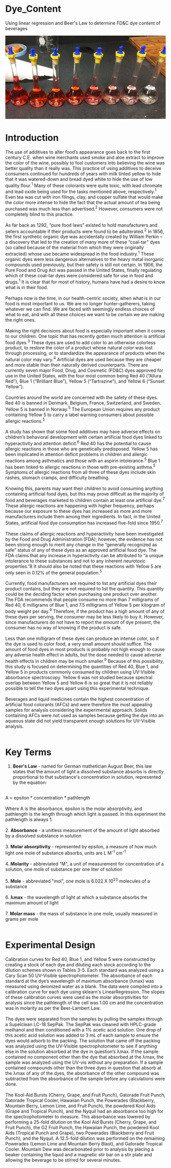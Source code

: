 # Dye_Content
 Using linear regression and Beer's Law to determine FD&C dye content of beverages

![Volumetric flasks containing Red 40 dye in a gradient of intensity](https://github.com/rhkhoo/Dye_Content/blob/main/Images/IMG_8376.JPG)

# Introduction

 The use of additives to alter food’s appearance goes back to the first century C.E. when wine merchants used smoke and aloe extract to improve the color of the wine, possibly to fool customers into believing the wine was better quality than it really was. This practice of using additives to deceive consumers continued for hundreds of years with milk tinted yellow to hide that it was watered-down and bread dyed white to hide the use of low quality flour.<sup>1</sup> Many of these colorants were quite toxic, with lead chromate and lead oxide being used for the tasks mentioned above, respectively.<sup>1</sup> Even tea was cut with iron filings, clay, and copper sulfate that would make the color more intense to hide the fact that the actual amount of tea being purchased was much less than advertised.<sup>2</sup> However, consumers were not completely blind to this practice. <br><br>
 As far back as 1292, “pure food laws” existed to hold manufacturers and sellers accountable if their products were found to be adulterated.<sup>2</sup> In 1856, the first synthetic organic dye was accidentally created by William Perkin – a discovery that led to the creation of many more of these “coal-tar” dyes (so called because of the material from which they were originally extracted) whose use became widespread in the food industry.<sup>1</sup> These organic dyes were less dangerous alternatives to the heavy metal inorganic compounds used previously, but their safety is still not certain. In 1906, the Pure Food and Drug Act was passed in the United States, finally regulating which of these coal-tar dyes were considered safe for use in food and drugs.<sup>1</sup> It is clear that for most of history, humans have had a desire to know what is in their food. <br><br>
 Perhaps now is the time, in our health-centric society, when what is in our food is most important to us. We are no longer hunter-gatherers, taking whatever we can find. We are faced with seemingly endless choices of what to eat, and with all these choices we want to be certain we are making the right ones. <br><br>
Making the right decisions about food is especially important when it comes to our children. One topic that has recently gotten much attention is artificial food dyes.<sup>3</sup> These dyes are used to add color to an otherwise colorless product, to restore the color of a product whose natural color was lost through processing, or to standardize the appearance of products when the natural color may vary.<sup>4</sup> Artificial dyes are used because they are cheaper and more stable than their naturally derived counterparts. There are currently seven major Food, Drug, and Cosmetic (FD&C) dyes approved for use in the United States, with the four most common being Red 40 (“Allura Red”), Blue 1 (“Brilliant Blue”), Yellow 5 (“Tartrazine”), and Yellow 6 (“Sunset Yellow”). <br><br>
 Countries around the world are concerned with the safety of these dyes. Red 40 is banned in Denmark, Belgium, France, Switzerland, and Sweden. Yellow 5 is banned in Norway.<sup>5</sup> The European Union requires any product containing Yellow 5 to carry a label warning consumers about possible allergic reactions.<sup>5</sup> <br><br>
 A study has shown that some food additives may have adverse effects on children’s behavioral development with certain artificial food dyes linked to hyperactivity and attention deficit.<sup>6</sup> Red 40 has the potential to cause allergic reactions in those who are genetically predisposed. Yellow 5 has been implicated in attention deficit problems in children and allergic reactions among asthmatics and those with an aspirin intolerance.<sup>5</sup> Blue 1 has been linked to allergic reactions in those with pre-existing asthma.<sup>5</sup> Symptoms of allergic reactions from all three of these dyes include skin rashes, stomach cramps, and difficulty breathing. <br><br>
 Knowing this, parents may want their children to avoid consuming anything containing artificial food dyes, but this may prove difficult as the majority of food and beverages marketed to children contain at least one artificial dye.<sup>7</sup> These allergic reactions are happening with higher frequency, perhaps because our exposure to these dyes has increased as more and more manufacturers include them among their ingredients. In fact, in the United States, artificial food dye consumption has increased five-fold since 1950.<sup>7</sup> <br><br>
 These claims of allergic reactions and hyperactivity have been investigated by the Food and Drug Administration (FDA); however, the evidence has not been strong enough to merit any change in the “generally recognized as safe” status of any of these dyes as an approved artificial food dye. The FDA claims that any increase in hyperactivity can be attributed to “a unique intolerance to these substances and not to any inherent neurotoxic properties.”8 It should also be noted that these reactions with Yellow 5 are only seen in 0.12% of the general population.<sup>5</sup> <br><br>
 Currently, food manufacturers are required to list any artificial dyes their product contains, but they are not required to list the quantity. This quantity could be the deciding factor when purchasing one product over another. The FDA recommends that people consume no more than 7 milligrams of Red 40, 6 milligrams of Blue 1, and 7.5 milligrams of Yellow 5 per kilogram of body weight per day.<sup>9</sup> Therefore, if the product has a high amount of any of these dyes per serving, the consumer may be less likely to buy it. However, since manufacturers do not have to report the *amount* of dye present, the consumer has no way of knowing if the product is safe. <br><br>
 Less than one milligram of these dyes can produce an intense color, so if the dye is used to color food, a very small amount should suffice. The amount of food dyes in most products is probably not high enough to cause any adverse health effect in adults, but the dose needed to cause adverse health effects in children may be much smaller.<sup>9</sup> Because of this possibility, this study is focused on determining the quantities of Red 40, Blue 1, and Yellow 5 in products commonly consumed by children using UV-Visible absorbance spectroscopy. Yellow 6 was not studied because spectral overlap between Yellow 5 and Yellow 6 is so great that it is not reliably possible to tell the two dyes apart using this experimental technique. <br><br>
 Beverages and liquid medicines contain the highest concentration of artificial food colorants (AFCs) and were therefore the most appealing samples for analysis considering the experimental approach. Solids containing AFCs were not used as samples because getting the dye into an aqueous state did not yield transparent enough solutions for UV-Visible analysis.<br><br>
 
# Key Terms

1. **Beer's Law** - named for German mathetician August Beer, this law states that the amount of light a dissolved substance absorbs is directly proportional to that substance's concentration in solution, represented by the equation:<br><br>

 A = epsilon * concentration * pathlength
<br><br>
 Where A is the absorbance, epsilon is the molar absorptivity, and pathlength is the length through which light is passed. In this experiment the pathlength is always 1.<br><br>
2. **Absorbance** - a unitless measurement of the amount of light absorbed by a dissolved substance in solution <br><br> 
3. **Molar absorptivity** - represented by epsilon, a measure of how much light one mole of substance absorbs, units are L M<sup>-1</sup> cm<sup>-1</sup> <br><br>
4. **Molarity** - abbreviated "M", a unit of measurement for concentration of a solution, one mole of substance per one liter of solution <br><br>
5. **Mole** - abbreviated "mol", one mole is 6.022 X 10<sup>23</sup> molecules of a substance <br><br>
6. **λmax** - the wavelength of light at which a substance absorbs the maximum amount of light <br><br>
7. **Molar mass** - the mass of substance in one mole, usually measured in grams per mole<br><br>

# Experimental Design

Calibration curves for Red 40, Blue 1, and Yellow 5 were constructed by creating a stock of each dye and diluting each stock according to the dilution schemes shown in Tables 3-5. Each standard was analyzed using a Cary Scan 50 UV-Visible spectrophotometer. The absorbance of each standard at the dye’s wavelength of maximum absorbance (λmax) was measured using deionized water as a blank. The data were compiled into a calibration curve for each dye using sklearn's LinearRegression. The slopes of these calibration curves were used as the molar absorptivities for analysis since the pathlength of the cell was 1.00 cm and the concentration was in molarity as per the Beer-Lambert Law. <br><br>
 The dyes were separated from the samples by pulling the samples through a Supelclean LC-18 SepPak. The SepPak was cleaned with HPLC-grade methanol and then conditioned with a 1% acetic acid solution. One drop of this acetic acid solution was added to 3 mL of each sample to ensure the dyes would adsorb to the packing. The solution that came off the packing was analyzed using the UV-Visible spectrophotometer to see if anything else in the solution absorbed at the dye in question’s λmax. If the sample contained no component other than the dye that absorbed at the λmax, the sample was analyzed using the UV-vis without any preparation. If a sample contained compounds other than the three dyes in question that absorb at the λmax of any of the dyes, the absorbance of the other compound was subtracted from the absorbance of the sample before any calculations were done. <br><br>
The Kool-Aid Bursts (Cherry, Grape, and Fruit Punch), Gatorade Fruit Punch, Gatorade Tropical Cooler, Hawaiian Punch, the Powerades (Blackberry, Mountain Berry, Lemon Lime, and Fruit Punch), the powdered Kool Aids (Grape and Tropical Punch), and the Nyquil had an absorbance too high for the spectrophotometer to measure. This absorbance was lowered by performing a 25-fold dilution on the Kool Aid Bursts (Cherry, Grape, and Fruit Punch), the G2 Fruit Punch, the Hawaiian Punch, the powdered Kool Aids (Tropical Punch and Grape), two Powerades (Blackberry and Fruit Punch), and the Nyquil. A 12.5-fold dilution was performed on the remaining Powerades (Lemon Lime and Mountain Berry Blast), and Gatorade Tropical Cooler. Mountain Dew was decarbonated prior to analysis by placing a beaker containing the liquid and a magnetic stir bar on a stir plate and allowing the beverage to be stirred for several minutes.

